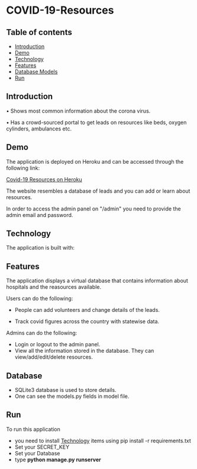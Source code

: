 # COVID-19-Resources

## Table of contents

- [Introduction](#introduction)
- [Demo](#demo)
- [Technology](#technology)
- [Features](#features)
- [Database Models](#database)
- [Run](#run)

## Introduction

• Shows most common information about the corona virus.

• Has a crowd-sourced portal to get leads on resources like beds,
oxygen cylinders, ambulances etc.

## Demo



The application is deployed on Heroku and can be accessed through the following link:

[Covid-19 Resources on Heroku](https://covidresourcesdj.herokuapp.com/)

The website resembles a database of leads and you can add or learn about resources.

In order to access the admin panel on "/admin" you need to provide the admin email and password.

## Technology

The application is built with:



## Features

The application displays a virtual database that contains information about hospitals and the reasources available.

Users can do the following:

- People can add volunteers and change details of the leads.

- Track covid figures across the country with statewise data.

Admins can do the following:

- Login or logout to the admin panel.
- View all the information stored in the database. They can view/add/edit/delete resources.

## Database

 - SQLite3 database is used to store details.
 - One can see the models.py fields in model file.

## Run

To run this application
- you need to install [Technology](#technology) items using pip install -r requirements.txt
- Set your SECRET_KEY
- Set your Database
- type <b>python manage.py runserver</b>
